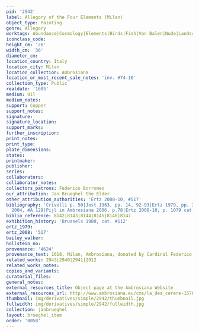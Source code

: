 ```yaml
---
pid: '2942'
label: Allegory of the Four Elements (Milan)
object_type: Painting
genre: Allegory
worktags: Abundance|Cosmology|Elements|Birds|Fish|Van Balen|Nude|Landscape|Flowers|Fruit
iconclass_code:
height_cm: '26'
width_cm: '36'
diameter_cm:
location_country: Italy
location_city: Milan
location_collection: Ambrosiana
location_or_most_recent_sale_notes: 'inv. #74-16'
collection_type: Public
realdate: '1605'
medium: Oil
medium_notes:
support: Copper
support_notes:
signature:
signature_location:
support_marks:
further_inscription:
print_notes:
print_type:
plate_dimensions:
states:
printmaker:
publisher:
series:
collaborators:
collaborator_notes:
collectors_patrons: Federico Borromeo
our_attribution: Jan Brueghel the Elder
other_attribution_authorities: 'Ertz 2008-10, #517'
bibliography: 'Crivelli p. 50|Jost 1963, pp. 14, 92-93|Ertz 1979, pp. 363, 448-49|Werche
  2004, #A.129|Pijl in Ambrosiana 2006, p.78|Ertz 2008-10, p. 1079 cat. #517'
biblio_reference: 8142|8143|8144|8145|8146|8147
exhibition_history: 'Brussels 1980, cat. #112'
ertz_1979:
ertz_2008: '517'
bailey_walker:
hollstein_no:
provenance: '4624'
provenance_text: 1618, Milan, Ambrosiana, donated by Cardinal Federico Borromeo
related_works: 2943|2940|2941|2912
related_works_notes:
copies_and_variants:
curatorial_files:
general_notes:
external_resources_title: Object page at the Ambrosiana Website
external_resources_url: http://www.ambrosiana.eu/cms/la_dea_cerere-1578.html
thumbnail: img/derivatives/simple/2942/thumbnail.jpg
fullwidth: img/derivatives/simple/2942/fullwidth.jpg
collection: janbrueghel
layout: brueghel_item
order: '0058'
---
```

